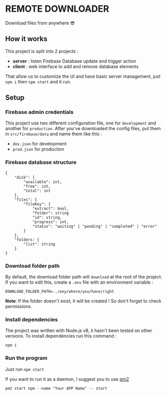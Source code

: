 # REMOTE DOWNLOADER

Download files from anywhere 😎

## How it works

This project is split into 2 projects :

* **server** : listen Firebase Database update and trigger action
* **client** : web interface to add and remove database elements

That allow us to customize the UI and have basic server management, just `npm i` then `npm start` and it run.

## Setup

### Firebase admin credentials

This project use two different configuration file, one for `development` and another for `production`.
After you've downloaded the config files, put them in `src/firebase/data` and name them like this :

* `dev.json` for development
* `prod.json` for production

### Firebase database structure

```
{
    "disk": {
        "available": int,
        "free": int,
        "total": int
    },
    "files": {
        "fileKey": {
            "extract": bool,
            "folder": string
            "id": string,
            "progress": int,
            "status": "waiting" | "pending" | "completed" | "error"
        }
    },
    "folders: {
        "list": string
    }
}
```

### Download folder path

By default, the download folder path will `download` at the root of the project. If you want to edit this, create a `.env` file with an environment variable :

```
DOWNLOAD_FOLDER_PATH=../any/where/you/have/right
```

**Note**: If the folder doesn't exist, it will be created ! So don't forget to check permissions.

### Install dependencies

The project was written with Node.js v8, it hasn't been tested on other versions.
To install dependencies run this command :

```
npm i
```

### Run the program

Just run `npm start`

If you want to run it as a daemon, I suggest you to use [pm2](http://pm2.keymetrics.io/)

```
pm2 start npm --name "Your APP Name" -- start
```
